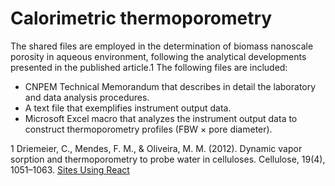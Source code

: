 #  Calorimetric thermoporometry

The shared files are employed in the determination of biomass nanoscale porosity in aqueous environment, following the analytical developments presented in the published article.1 The following files are included:

 - CNPEM Technical Memorandum that describes in detail the laboratory and data analysis procedures.
 - A text file that exemplifies instrument output data.
 - Microsoft Excel macro that analyzes the instrument output data to construct thermoporometry profiles (FBW × pore diameter). 
 
 1 Driemeier, C., Mendes, F. M., & Oliveira, M. M. (2012). Dynamic vapor sorption and thermoporometry to probe water in celluloses. Cellulose, 19(4), 1051–1063. [Sites Using React](http://doi.org/10.1007/s10570-012-9727-z)
